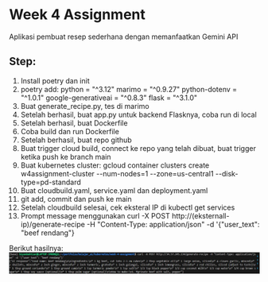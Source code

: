 # Week 4 Assignment
Aplikasi pembuat resep sederhana dengan memanfaatkan Gemini API

## Step:
1. Install poetry dan init
2. poetry add:
    python = "^3.12"
    marimo = "^0.9.27"
    python-dotenv = "^1.0.1"
    google-generativeai = "^0.8.3"
    flask = "^3.1.0"
3. Buat generate_recipe.py, tes di marimo
4. Setelah berhasil, buat app.py untuk backend Flasknya, coba run di local
5. Setelah berhasil, buat Dockerfile
6. Coba build dan run Dockerfile
7. Setelah berhasil, buat repo github
8. Buat trigger cloud build, connect ke repo yang telah dibuat, buat trigger ketika push ke branch main
9. Buat kubernetes cluster: gcloud container clusters create w4assignment-cluster --num-nodes=1 --zone=us-central1 --disk-type=pd-standard
10. Buat cloudbuild.yaml, service.yaml dan deployment.yaml
11. git add, commit dan push ke main
12. Setelah cloudbuild selesai, cek eksteral IP di kubectl get services
13. Prompt message menggunakan curl -X POST http://(eksternall-ip)/generate-recipe -H "Content-Type: application/json" -d '{"user_text": "beef rendang"}

Berikut hasilnya: 
![Hasil](./result.png)



